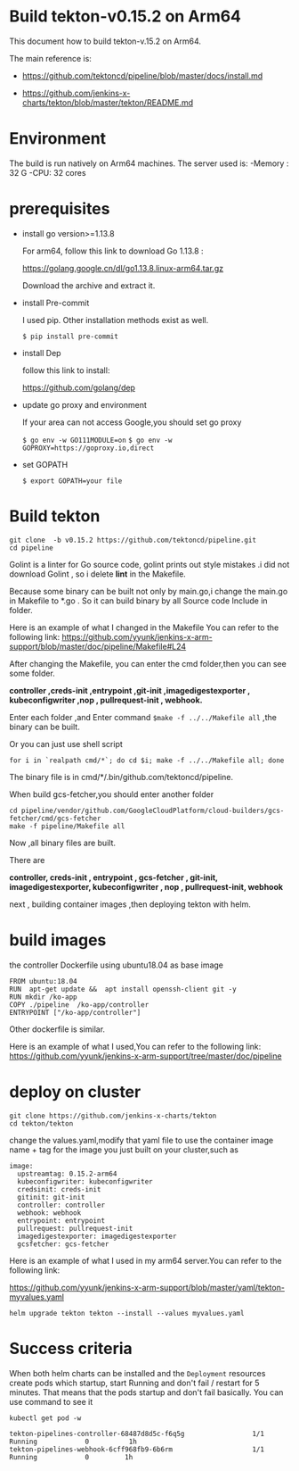 # Build tekton-v0.15.2 on Arm64
This document how to build tekton-v.15.2 on Arm64.

The main reference is:

* https://github.com/tektoncd/pipeline/blob/master/docs/install.md

* https://github.com/jenkins-x-charts/tekton/blob/master/tekton/README.md

# Environment
The build is run natively on Arm64 machines. The server used is:
-Memory : 32 G
-CPU: 32 cores

# prerequisites
* install go  version>=1.13.8

  For arm64, follow this link to download Go 1.13.8 :

  https://golang.google.cn/dl/go1.13.8.linux-arm64.tar.gz

  Download the archive and extract it.

* install Pre-commit

  I used pip. Other installation methods exist as well.

  `$ pip install pre-commit`

* install Dep

  follow this link to install:

  https://github.com/golang/dep

* update go proxy and environment

  If your area can not access Google,you should set go proxy

  `$ go env -w GO111MODULE=on`
  `$ go env -w GOPROXY=https://goproxy.io,direct`

* set GOPATH

  `$ export GOPATH=your file`
# Build tekton
```
git clone  -b v0.15.2 https://github.com/tektoncd/pipeline.git
cd pipeline
```
Golint is a linter for Go source code, golint prints out style mistakes .i did not download  Golint ,  so  i  delete __lint__ in the Makefile.

Because some binary can be built not only by main.go,i change the main.go in Makefile to *.go . So it can build binary  by all  Source code Include in folder.

 Here is an example of what I  changed in the Makefile You can refer to the following link: https://github.com/yyunk/jenkins-x-arm-support/blob/master/doc/pipeline/Makefile#L24

After changing the Makefile, you can enter the  cmd folder,then you can see some folder.

__controller  ,creds-init  ,entrypoint  ,git-init  ,imagedigestexporter , kubeconfigwriter  ,nop , pullrequest-init , webhook.__

Enter each  folder ,and Enter command `$make -f ../../Makefile all` ,the binary  can be built.

Or you can just use shell script 

```for i in `realpath cmd/*`; do cd $i; make -f ../../Makefile all; done```

The binary  file is in  cmd/*/.bin/github.com/tektoncd/pipeline.

When build  gcs-fetcher,you should enter another folder

```shell
cd pipeline/vendor/github.com/GoogleCloudPlatform/cloud-builders/gcs-fetcher/cmd/gcs-fetcher
make -f pipeline/Makefile all
```

Now ,all binary files are  built.

There are 

__controller,  creds-init , entrypoint , gcs-fetcher , git-init,  imagedigestexporter,  kubeconfigwriter , nop , pullrequest-init,  webhook__

next , building container images ,then deploying tekton  with helm.

# build images 
the controller Dockerfile
using ubuntu18.04 as base image

```
FROM ubuntu:18.04
RUN  apt-get update &&  apt install openssh-client git -y
RUN mkdir /ko-app
COPY ./pipeline  /ko-app/controller
ENTRYPOINT ["/ko-app/controller"]
````

Other dockerfile is similar.

Here is an example of what I used,You can refer to the following link: https://github.com/yyunk/jenkins-x-arm-support/tree/master/doc/pipeline


# deploy on cluster

```
git clone https://github.com/jenkins-x-charts/tekton 
cd tekton/tekton
```

change the values.yaml,modify that yaml file to use the container image name + tag  for the image you just built on your cluster,such as

```
image:
  upstreamtag: 0.15.2-arm64
  kubeconfigwriter: kubeconfigwriter
  credsinit: creds-init
  gitinit: git-init
  controller: controller
  webhook: webhook
  entrypoint: entrypoint
  pullrequest: pullrequest-init
  imagedigestexporter: imagedigestexporter
  gcsfetcher: gcs-fetcher
```
Here is an example of what I used in my arm64 server.You can refer to the following link:

https://github.com/yyunk/jenkins-x-arm-support/blob/master/yaml/tekton-myvalues.yaml

`helm upgrade tekton tekton --install --values myvalues.yaml`

# Success criteria
When both helm charts can be installed and the `Deployment` resources create pods which startup, start Running and don't fail / restart for 5 minutes. That means that the pods startup and don't fail basically.
You can use command to see it 

`kubectl get pod -w` 

```
tekton-pipelines-controller-68487d8d5c-f6q5g                 1/1     Running            0          1h
tekton-pipelines-webhook-6cff968fb9-6b6rm                    1/1     Running            0         1h

```

